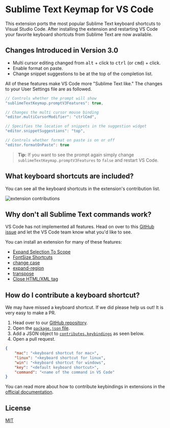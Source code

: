 # Sublime Text Keymap for VS Code

This extension ports the most popular Sublime Text keyboard shortcuts to Visual Studio Code. After installing the extension and restarting VS Code your favorite keyboard shortcuts from Sublime Text are now available. 

## Changes Introduced in Version 3.0

- Multi cursor editing changed from <kbd>alt</kbd> + click to <kbd>ctrl</kbd> (or <kbd>cmd</kbd>) + click. 
- Enable format on paste. 
- Change snippet suggestions to be at the top of the completion list. 

All of these features make VS Code more "Sublime Text like." The changes to your User Settings file are as followed. 

```javascript
// Controls whether the prompt will show
"sublimeTextKeymap.promptV3Features": true,

// Changes the multi cursor mouse binding
"editor.multiCursorModifier": "ctrlCmd",

// Specifies the location of snippets in the suggestion widget
"editor.snippetSuggestions": "top",

// Controls whether format on paste is on or off
"editor.formatOnPaste": true
```

>**Tip:** If you want to see the prompt again simply change `sublimeTextKeymap.promptV3Features` to `false` and restart VS Code. 

## What keyboard shortcuts are included?

You can see all the keyboard shortcuts in the extension's contribution list. 

![extension contributions](https://raw.githubusercontent.com/Microsoft/vscode-sublime-keybindings/master/contributions_list.png)

## Why don't all Sublime Text commands work? 

VS Code has not implemented all features. Head on over to this [GitHub issue](https://github.com/Microsoft/vscode/issues/3776) and let the VS Code team know what you'd like to see. 

You can install an extension for many of these features:

* [Expand Selection To Scope](https://marketplace.visualstudio.com/items?itemName=vittorioromeo.expand-selection-to-scope)
* [FontSize Shortcuts](https://marketplace.visualstudio.com/items?itemName=peterjuras.fontsize-shortcuts)
* [change case](https://marketplace.visualstudio.com/items?itemName=wmaurer.change-case)
* [expand-region](https://marketplace.visualstudio.com/items?itemName=letrieu.expand-region)
* [transpose](https://marketplace.visualstudio.com/items?itemName=v4run.transpose)
* [Close HTML/XML tag](https://marketplace.visualstudio.com/items?itemName=Compulim.compulim-vscode-closetag)

## How do I contribute a keyboard shortcut?

We may have missed a keyboard shortcut. If we did please help us out! It is very easy to make a PR. 

1. Head over to our [GitHub repository](https://github.com/Microsoft/vscode-sublime-keybindings). 
2. Open the [`package.json` file](https://github.com/Microsoft/vscode-sublime-keybindings/blob/master/package.json). 
3. Add a JSON object to [`contributes.keybindings`](https://github.com/Microsoft/vscode-sublime-keybindings/blob/master/package.json#L25) as seen below. 
4. Open a pull request. 

```json
{
    "mac": "<keyboard shortcut for mac>",
    "linux": "<keyboard shortcut for linux",
    "win": "<keyboard shortcut for windows",
    "key": "<default keyboard shortcut>",
    "command": "<name of the command in VS Code"
}
```

You can read more about how to contribute keybindings in extensions in the [official documentation](http://code.visualstudio.com/docs/extensionAPI/extension-points#_contributeskeybindings). 



## License
[MIT](license.txt)
